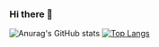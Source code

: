 ### Hi there 👋

<!--
**Marllysonnn/Marllysonnn** is a ✨ _special_ ✨ repository because its `README.md` (this file) appears on your GitHub profile.

Here are some ideas to get you started:

- 🔭 I’m currently working on ...
- 🌱 I’m currently learning ...
- 👯 I’m looking to collaborate on ...
- 🤔 I’m looking for help with ...
- 💬 Ask me about ...
- 📫 How to reach me: ...
- 😄 Pronouns: ...
- ⚡ Fun fact: ...
-->


![Anurag's GitHub stats](https://github-readme-stats.vercel.app/api?username=Marllysonnn&show_icons=true&theme=radical)
[![Top Langs](https://github-readme-stats.vercel.app/api/top-langs/?username=Marllysonnn&layout=compact&theme=radical)](https://github.com/Marllysonnn)
